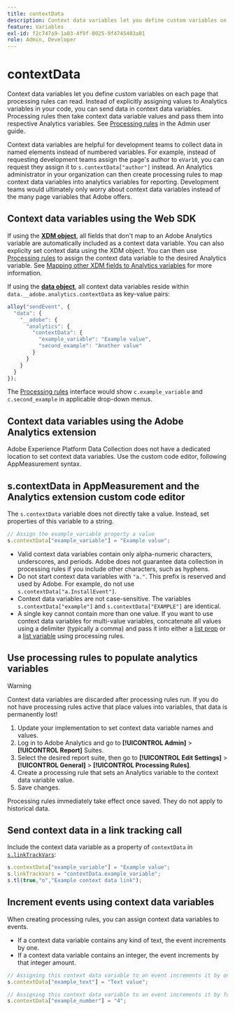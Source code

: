 ```yaml
---
title: contextData
description: Context data variables let you define custom variables on each page that processing rules can read.
feature: Variables
exl-id: f2c747a9-1a03-4f9f-8025-9f4745403a81
role: Admin, Developer
---
```

# contextData

Context data variables let you define custom variables on each page that processing rules can read. Instead of explicitly assigning values to Analytics variables in your code, you can send data in context data variables. Processing rules then take context data variable values and pass them into respective Analytics variables. See [Processing rules](/help/admin/admin/c-manage-report-suites/c-edit-report-suites/general/c-processing-rules/c-processing-rules-configuration/t-processing-rules.md) in the Admin user guide.

Context data variables are helpful for development teams to collect data in named elements instead of numbered variables. For example, instead of requesting development teams assign the page's author to `eVar10`, you can request they assign it to `s.contextData["author"]` instead. An Analytics administrator in your organization can then create processing rules to map context data variables into analytics variables for reporting. Development teams would ultimately only worry about context data variables instead of the many page variables that Adobe offers.

## Context data variables using the Web SDK

If using the [**XDM object**](/help/implement/aep-edge/xdm-var-mapping.md), all fields that don't map to an Adobe Analytics variable are automatically included as a context data variable. You can also explicity set context data using the XDM object. You can then use [Processing rules](/help/admin/admin/c-manage-report-suites/c-edit-report-suites/general/c-processing-rules/processing-rules.md) to assign the context data variable to the desired Analytics variable.  See [Mapping other XDM fields to Analytics variables](../../aep-edge/xdm-var-mapping.md#mapping-other-xdm-fields-to-analytics-variables) for more information.

If using the [**data object**](/help/implement/aep-edge/data-var-mapping.md), all context data variables reside within `data.__adobe.analytics.contextData` as key-value pairs:

```js
alloy("sendEvent", {
  "data": {
    "__adobe": {
      "analytics": {
        "contextData": {
          "example_variable": "Example value",
          "second_example": "Another value"
        }
      }
    }
  }
});
```

The [Processing rules](/help/admin/admin/c-manage-report-suites/c-edit-report-suites/general/c-processing-rules/processing-rules.md) interface would show `c.example_variable` and `c.second_example` in applicable drop-down menus.

## Context data variables using the Adobe Analytics extension

Adobe Experience Platform Data Collection does not have a dedicated location to set context data variables. Use the custom code editor, following AppMeasurement syntax.

## s.contextData in AppMeasurement and the Analytics extension custom code editor

The `s.contextData` variable does not directly take a value. Instead, set properties of this variable to a string.

```js
// Assign the example_variable property a value
s.contextData["example_variable"] = "Example value";
```

* Valid context data variables contain only alpha-numeric characters, underscores, and periods. Adobe does not guarantee data collection in processing rules if you include other characters, such as hyphens.
* Do not start context data variables with `"a."`. This prefix is reserved and used by Adobe. For example, do not use `s.contextData["a.InstallEvent"]`.
* Context data variables are not case-sensitive. The variables `s.contextData["example"]` and `s.contextData["EXAMPLE"]` are identical.
* A single key cannot contain more than one value. If you want to use context data variables for multi-value variables, concatenate all values using a delimiter (typically a comma) and pass it into either a [list prop](prop.md#list-props) or a [list variable](list.md) using processing rules.

## Use processing rules to populate analytics variables

>[!WARNING]
>
>Context data variables are discarded after processing rules run. If you do not have processing rules active that place values into variables, that data is permanently lost!

1. Update your implementation to set context data variable names and values.
2. Log in to Adobe Analytics and go to **[!UICONTROL Admin]** > **[!UICONTROL Report]** Suites.
3. Select the desired report suite, then go to **[!UICONTROL Edit Settings]** > **[!UICONTROL General]** > **[!UICONTROL Processing Rules]**.
4. Create a processing rule that sets an Analytics variable to the context data variable value.
5. Save changes.

Processing rules immediately take effect once saved. They do not apply to historical data.

## Send context data in a link tracking call

Include the context data variable as a property of `contextData` in [`s.linkTrackVars`](../config-vars/linktrackvars.md):

```js
s.contextData["example_variable"] = "Example value";
s.linkTrackVars = "contextData.example_variable";
s.tl(true,"o","Example context data link");
```

## Increment events using context data variables

When creating processing rules, you can assign context data variables to events.

* If a context data variable contains any kind of text, the event increments by one.
* If a context data variable contains an integer, the event increments by that integer amount.

```js
// Assigning this context data variable to an event increments it by one
s.contextData["example_text"] = "Text value";

// Assigning this context data variable to an event increments it by four
s.contextData["example_number"] = "4";
```
